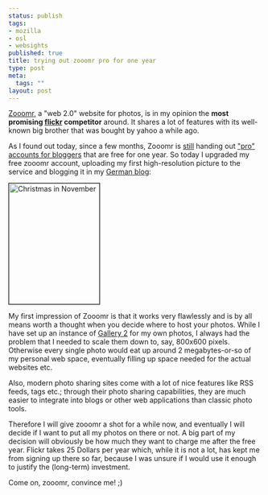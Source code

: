 ```yaml
--- 
status: publish
tags: 
- mozilla
- osl
- websights
published: true
title: trying out zooomr pro for one year
type: post
meta: 
  tags: ""
layout: post
---
```

<a href="http://zooomr.com">Zooomr</a>, a "web 2.0" website for photos, is in my opinion the <strong>most promising <a href="http://flickr.com">flickr</a> competitor</strong> around. It shares a lot of features with its well-known big brother that was bought by yahoo a while ago.

As I found out today, since a few months, Zooomr is <a href="http://blog.zooomr.com/2006/11/01/trickr-or-treatr-pro-accounts-upgraded-to-4gbmo-free-accounts-to-100mmo/">still</a> handing out <a href="http://blog.zooomr.com/2006/07/20/more-love-for-bloggers-25gb-free-pro-accounts/">"pro" accounts for bloggers</a> that are free for one year. So today I upgraded my free zooomr account, uploading my first high-resolution picture to the service and blogging it in my <a href="http://fredericiana.de/archives/2006/12/02/fruhstart-in-san-francisco/">German blog</a>:

<a href="http://beta.zooomr.com/photos/7347@Z01/474415/" title="Zooomr Photo Sharing :: Photo Sharing"><img src="http://static.zooomr.com/images/474415_05d53751bf_m.jpg" width="180" height="240" alt="Christmas in November" border="0" style="border:1px solid #000;" class="center" /></a>

My first impression of Zooomr is that it works very flawlessly and is by all means worth a thought when you decide where to host your photos. While I have set up an instance of <a href="http://gallery.menalto.com">Gallery 2</a> for my own photos, I always had the problem that I needed to scale them down to, say, 800x600 pixels. Otherwise every single photo would eat up around 2 megabytes-or-so of my personal web space, eventually filling up space needed for the actual websites etc.

Also, modern photo sharing sites come with a lot of nice features like RSS feeds, tags etc.; through their photo sharing capabilities, they are much easier to integrate into blogs or other web applications than classic photo tools.

Therefore I will give zooomr a shot for a while now, and eventually I will decide if I want to put all my photos on there or not. A big part of my decision will obviously be how much they want to charge me after the free year. Flickr takes 25 Dollars per year which, while it is not a lot, has kept me from signing up there so far, because I was unsure if I would use it enough to justify the (long-term) investment.

Come on, zooomr, convince me! ;)
